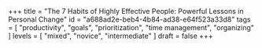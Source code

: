 +++
title = "The 7 Habits of Highly Effective People: Powerful Lessons in Personal Change"
id = "a688ad2e-beb4-4b84-ad38-e64f523a33d8"
tags = [
  "productivity",
  "goals",
  "prioritization",
  "time management",
  "organizing"
]
levels = [ "mixed", "novice", "intermediate" ]
draft = false
+++
